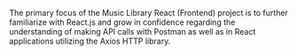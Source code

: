 The primary focus of the Music Library React (Frontend) project is to further familiarize with React.js and grow in confidence regarding the understanding of making API calls with Postman as well as in React applications utilizing the Axios HTTP library.
